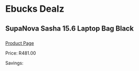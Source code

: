 
# Ebucks Dealz
## SupaNova Sasha 15.6 Laptop Bag Black
[Product Page](https://www.ebucks.com/web/shop/productSelected.do?prodId=1218236824&catId=1218007340)

Price: R481.00

Savings: 


	